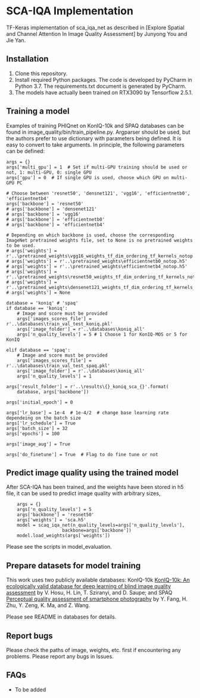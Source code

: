 # SCA-IQA Implementation

TF-Keras implementation of sca_iqa_net as described in [Explore Spatial and Channel Attention In Image Quality Assessment] by Junyong You and Jie Yan.

## Installation

1) Clone this repository.
2) Install required Python packages. The code is developed by PyCharm in Python 3.7. The requirements.txt document is generated by PyCharm. 
3) The models have actually been trained on RTX3090 by Tensorflow 2.5.1.

## Training a model
Examples of training PHIQnet on KonIQ-10k and SPAQ databases can be found in image_quality/bin/train_pipeline.py.
Argparser should be used, but the authors prefer to use dictionary with parameters being defined. It is easy to convert to take arguments.
In principle, the following parameters can be defined:
    
    args = {}
    args['multi_gpu'] = 1  # Set if multi-GPU training should be used or not, 1: multi-GPU, 0: single GPU
    args['gpu'] = 0  # If single GPU is used, choose which GPU on multi-GPU PC

    # Choose between 'resnet50', 'densnet121', 'vgg16', 'efficientnetb0', 'efficientnetb4'
    args['backbone'] = 'resnet50'
    # args['backbone'] = 'densenet121'
    # args['backbone'] = 'vgg16'
    # args['backbone'] = 'efficientnetb0'
    # args['backbone'] = 'efficientnetb4'

    # Depending on which backbone is used, choose the corresponding ImageNet pretrained weights file, set to None is no pretrained weights to be used.
    # args['weights'] = r'..\pretrained_weights\vgg16_weights_tf_dim_ordering_tf_kernels_notop.h5'
    # args['weights'] = r'..\pretrained_weights\efficientnetb0_notop.h5'
    # args['weights'] = r'..\pretrained_weights\efficientnetb4_notop.h5'
    # args['weights'] = r'..\pretrained_weights\resnet50_weights_tf_dim_ordering_tf_kernels_notop.h5'
    # args['weights'] = r'..\pretrained_weights\densenet121_weights_tf_dim_ordering_tf_kernels_notop.h5'
    # args['weights'] = None

    database = 'koniq' # 'spaq'
    if database == 'koniq':
        # Image and score must be provided
        args['images_scores_file'] = r'..\databases\train_val_test_koniq.pkl'
        args['image_folder'] = r'..\databases\koniq_all'
        args['n_quality_levels'] = 5 # 1 Choose 1 for KonIQ-MOS or 5 for KonIQ 

    elif database == 'spaq':
        # Image and score must be provided
        args['images_scores_file'] = r'..\databases\train_val_test_spaq.pkl'
        args['image_folder'] = r'..\databases\koniq_all'
        args['n_quality_levels'] = 1

    args['result_folder'] = r'..\results\{}_koniq_sca_{}'.format(
        database, args['backbone'])

    args['initial_epoch'] = 0

    args['lr_base'] = 1e-4  # 1e-4/2  # change base learning rate dependeing on the batch size
    args['lr_schedule'] = True
    args['batch_size'] = 32
    args['epochs'] = 100

    args['image_aug'] = True

    args['do_finetune'] = True  # Flag to do fine tune or not

## Predict image quality using the trained model
After SCA-IQA has been trained, and the weights have been stored in h5 file, it can be used to predict image quality with arbitrary sizes,

```shell
    args = {}
    args['n_quality_levels'] = 5
    args['backbone'] = 'resnet50'
    args['weights'] = 'sca.h5'
    model = scaq_iqa_net(n_quality_levels=args['n_quality_levels'],
                     backbone=args['backbone'])
    model.load_weights(args['weights'])
```
Please see the scripts in model_evaluation.

## Prepare datasets for model training
This work uses two publicly available databases: KonIQ-10k [KonIQ-10k: An ecologically valid database for deep learning of blind image quality assessment](https://ieeexplore.ieee.org/document/8968750) by V. Hosu, H. Lin, T. Sziranyi, and D. Saupe;
 and SPAQ [Perceptual quality assessment of smartphone photography](https://openaccess.thecvf.com/content_CVPR_2020/html/Fang_Perceptual_Quality_Assessment_of_Smartphone_Photography_CVPR_2020_paper.html) by Y. Fang, H. Zhu, Y. Zeng, K. Ma, and Z. Wang.

Please see README in databases for details.

## Report bugs
Please check the paths of image, weights, etc. first if encountering any problems. Please report any bugs in Issues. 

## FAQs
* To be added
